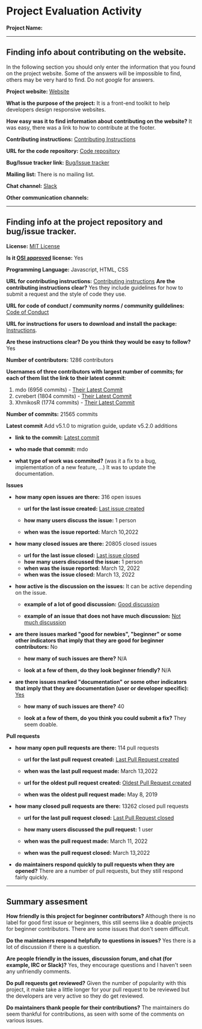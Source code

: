 # Project Evaluation Activity



__Project Name:__  


---

## Finding info about contributing on the website.

In the following section you should only enter the information that you
found on the project website. Some of the answers will be impossible to find, others
may be very hard to find. Do not _google_ for answers.

__Project website:__ [Website](https://getbootstrap.com/)

__What is the purpose of the project:__ It is a front-end toolkit to help developers design responsive websites.


__How easy was it to find information about contributing on the website?__ It was easy, there was a link to how to contribute at the footer.


__Contributing instructions:__ [Contributing Instructions](https://github.com/twbs/bootstrap/blob/70cb00c349f38025fb8aa5850a71b14bf7f0efd7/.github/CONTRIBUTING.md) 

__URL for the code repository:__ [Code repository](https://github.com/twbs/bootstrap)

__Bug/Issue tracker link:__ [Bug/Issue tracker](https://github.com/twbs/bootstrap/issues)

__Mailing list:__ There is no mailing list.

__Chat channel:__ [Slack](https://bootstrap-slack.herokuapp.com/)

__Other communication channels:__ 


---

## Finding info at the project repository and bug/issue tracker.

__License:__ [MIT License](https://github.com/twbs/bootstrap/blob/main/LICENSE)

__Is it [OSI approved](https://opensource.org/licenses/alphabetical) license:__ Yes

__Programming Language:__ Javascript, HTML, CSS

__URL for contributing instructions:__ [Contributing instructions](https://github.com/twbs/bootstrap/blob/70cb00c349f38025fb8aa5850a71b14bf7f0efd7/.github/CONTRIBUTING.md) 
__Are the contributing instructions clear?__ Yes they include guidelines for how to submit a request and the style of code they use.


__URL for code of conduct / community norms / community guildelines:__ [Code of Conduct](https://github.com/twbs/bootstrap/blob/main/CODE_OF_CONDUCT.md)

__URL for instructions for users to download and install the package:__ [Instructions](https://getbootstrap.com/docs/5.1/getting-started/download/). 


__Are these instructions clear? Do you think they would be easy to follow?__ Yes


__Number of contributors:__ 1286 contributors


__Usernames of three contributors with largest number of commits; for
each of them list the link to their latest commit__:

1. mdo (6956 commits) - [Their Latest Commit](https://github.com/twbs/bootstrap/commit/70cb00c349f38025fb8aa5850a71b14bf7f0efd7)
2. cvrebert (1804 commits) - [Their Latest Commit](https://github.com/twbs/bootstrap/commit/6cd67779434501eed6aea4ae62f2e4499e37702e)
3. XhmikosR (1774 commits) - [Their Latest Commit](https://github.com/twbs/bootstrap/commit/ea7ff1eab9e66bf51152c6b5b73580cefd423b43)



__Number of commits:__ 21565 commits

__Latest commit__ Add v5.1.0 to migration guide, update v5.2.0 additions

- __link to the commit:__ [Latest commit](https://github.com/twbs/bootstrap/commit/70cb00c349f38025fb8aa5850a71b14bf7f0efd7)

- __who made that commit:__ mdo

- __what type of work was commited?__ (was it a fix to a bug, implementation of a new feature, ...) It was to update the documentation. 


__Issues__

- __how many open issues are there:__ 316 open issues

    - __url for the last issue created:__ [Last issue created](https://github.com/twbs/bootstrap/issues/35998)

    - __how many users discuss the issue:__ 1 person
    
    - __when was the issue reported:__ March 10,2022
    

- __how many closed issues are there:__ 20805 closed issues
    - __url for the last issue closed:__ [Last issue closed](https://github.com/twbs/bootstrap/issues/36012)
    - __how many users discussed the issue:__ 1 person
    - __when was the issue reported:__ March 12, 2022
    - __when was the issue closed:__ March 13, 2022

- __how active is the discussion on the issues:__ It can be active depending on the issue.

    - __example of a lot of good discussion:__ [Good discussion](https://github.com/twbs/bootstrap/issues/35900)
    
    - __example of an issue that does not have much discussion:__ [Not much discussion](https://github.com/twbs/bootstrap/issues/35934)



- __are there issues marked "good for newbies", "beginner" or some other indicators that imply that they are good for beginner contributors:__ No

    - __how many of such issues are there?__ N/A
    
    - __look at a few of them, do they look beginner friendly?__ N/A



- __are there issues marked "documentation" or some other indicators that imply that they are documentation (user or developer specific):__ [Yes](https://github.com/twbs/bootstrap/issues?q=is%3Aopen+is%3Aissue+label%3Adocs)

    - __how many of such issues are there?__ 40
    
    - __look at a few of them, do you think you could submit a fix?__ They seem doable. 



__Pull requests__

- __how many open pull requests are there:__ 114 pull requests

    - __url for the last pull request created:__ [Last Pull Request created](https://github.com/twbs/bootstrap/pull/36013)
    
    - __when was the last pull request made:__ March 13,2022

    - __url for the oldest pull request created:__ [Oldest Pull Request created](https://github.com/twbs/bootstrap/pull/28744)
    
    - __when was the oldest pull request made:__ May 8, 2019

- __how many closed pull requests are there:__ 13262 closed pull requests

    - __url for the last pull request closed:__ [Last Pull Request closed](https://github.com/twbs/bootstrap/pull/36008)
    
    - __how many users discussed the pull request:__ 1 user
    
    - __when was the pull request made:__  March 11, 2022
    
    - __when was the pull request closed:__ March 13,2022
    

- __do maintainers respond quickly to pull requests when they are opened?__ There are a number of pull requests, but they still respond fairly quickly. 





---


## Summary assesment
__How friendly is this project for beginner contributors?__ Although there is no label for good first issue or beginners, this still seems like a doable projects for beginner contributors. There are some issues that don't seem difficult. 



__Do the maintainers respond helpfully to questions in issues?__ Yes there is a lot of discussion if there is a question. 



__Are people friendly in the issues, discussion forum, and chat (for example, IRC or Slack)?__
Yes, they encourage questions and I haven't seen any unfriendly comments. 



__Do pull requests get reviewed?__
Given the number of popularity with this project, it make take a little longer for your pull request to be reviewed but the developers are very active so they do get reviewed. 


__Do maintainers thank people for their contributions?__
The maintainers do seem thankful for contributions, as seen with some of the comments on various issues. 